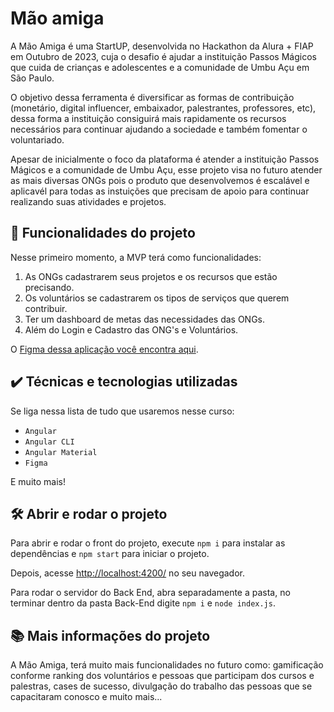 # Mão amiga

A Mão Amiga é uma StartUP, desenvolvida no Hackathon da Alura + FIAP em Outubro de 2023, cuja o desafio é ajudar a instituição Passos Mágicos que cuida de crianças e adolescentes e a comunidade de Umbu Açu em São Paulo.

O objetivo dessa ferramenta é diversificar as formas de contribuição (monetário, digital influencer, embaixador, palestrantes, professores, etc), dessa forma a instituição consiguirá mais rapidamente os recursos necessários para continuar ajudando a sociedade e também fomentar o voluntariado.

Apesar de inicialmente o foco da plataforma é atender a instituição Passos Mágicos e a comunidade de Umbu Açu, esse projeto visa no futuro atender as mais diversas ONGs pois o produto que desenvolvemos é escalável e aplicavél para todas as instuições que precisam de apoio para continuar realizando suas atividades e projetos.




## 🔨 Funcionalidades do projeto

Nesse primeiro momento, a MVP terá como funcionalidades:

1. As ONGs cadastrarem seus projetos e os recursos que estão precisando.
2. Os voluntários se cadastrarem os tipos de serviços que querem contribuir.
3. Ter um dashboard de metas das necessidades das ONGs.
4. Além do Login e Cadastro das ONG's e Voluntários.

O [Figma dessa aplicação você encontra aqui](https://www.figma.com/file/VRv7XkOsUUQwa7Fs5SO6wS/Hack-For-Change---Projeto-M%C3%A3o-Amiga?type=design&node-id=34-2&mode=design&t=WOeaXn16b5vTyX5M-0).

## ✔️ Técnicas e tecnologias utilizadas

Se liga nessa lista de tudo que usaremos nesse curso:

- `Angular`
- `Angular CLI`
- `Angular Material`
- `Figma`

E muito mais!

## 🛠️ Abrir e rodar o projeto

Para abrir e rodar o front do projeto, execute `npm i` para instalar as dependências e `npm start` para iniciar o projeto.

Depois, acesse <a href="http://localhost:4200/">http://localhost:4200/</a> no seu navegador.

Para rodar o servidor do Back End, abra separadamente a pasta, no terminar dentro da pasta Back-End digite `npm i` e `node index.js`.


## 📚 Mais informações do projeto

A Mão Amiga, terá muito mais funcionalidades no futuro como: gamificação conforme ranking dos voluntários e pessoas que participam dos cursos e palestras, cases de sucesso, divulgação do trabalho das pessoas que se capacitaram conosco e muito mais...
